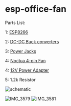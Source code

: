 # esp-office-fan

Parts List:


1: [ESP8266](https://www.amazon.se/dp/B06Y1ZPNMS/ref=twister_B08BK8BLZ3?_encoding=UTF8&psc=1)

2: [DC-DC Buck converters](https://www.amazon.se/Yizhet-omvandlare-str%C3%B6mf%C3%B6rs%C3%B6rjning-ned%C3%A5tomvandlare-ned%C3%A5tmodul/dp/B0823P6PW6/ref=sr_1_5?crid=2BTDN1V2QMQIN&keywords=buck+converter&qid=1669588828&qu=eyJxc2MiOiI1LjI3IiwicXNhIjoiNC40MCIsInFzcCI6IjQuMDIifQ%3D%3D&sprefix=buck+%2Caps%2C83&sr=8-5)

3: [Power Jacks](https://www.amazon.se/gp/product/B0975TSZRV/ref=ppx_yo_dt_b_asin_title_o00_s00?ie=UTF8&psc=1)

4: [Noctua 4-pin Fan](https://www.amazon.se/gp/product/B00KF7S9F6/ref=ppx_yo_dt_b_asin_title_o01_s01?ie=UTF8&psc=1)

4: [12V Power Adapter](https://www.amazon.se/gp/product/B019IHQND8/ref=ppx_yo_dt_b_asin_title_o09_s00?ie=UTF8&psc=1)

5: 1.2k Resistor


![schematic](https://user-images.githubusercontent.com/91693276/204164013-ea207d16-8e1b-430a-ae99-20e0bfc3e425.jpg)



![IMG_3579](https://user-images.githubusercontent.com/91693276/204164687-a229e924-9958-4aa3-9852-af7d77514063.JPEG)
![IMG_3581](https://user-images.githubusercontent.com/91693276/204164689-8a10cbef-4a5e-455a-b33b-bd352713687d.JPEG)
